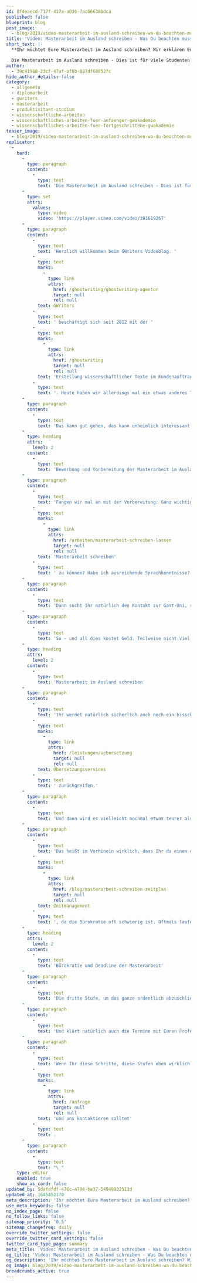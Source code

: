 ```yaml
---
id: 8f4eaecd-717f-417a-a036-7ac666381dca
published: false
blueprint: blog
post_image:
  - blog/2019/video-masterarbeit-im-ausland-schreiben-wa-du-beachten-musst/masterarbeit-im-ausland-schreiben.png
title: 'Video: Masterarbeit im Ausland schreiben - Was Du beachten musst'
short_text: |-
  **Ihr möchtet Eure Masterarbeit im Ausland schreiben? Wir erklären Euch die wichtigsten Schritte und alles, was Ihr sonst noch wissen und beachten müsst!**

  Die Masterarbeit im Ausland schreiben - Dies ist für viele Studenten ein erstrebenswertes Ziel und wertet natürlich auch den eigenen Lebenslauf unheimlich auf. Jedoch sollte man einige Punkte vorher beachten, denn eine Masterarbeit im Ausland zu schreiben ist kein einfaches Unterfangen. Zunächst einmal gilt es...
author:
  - 39c41980-23cf-47af-af6b-087df68052fc
hide_author_details: false
category:
  - allgemein
  - diplomarbeit
  - gwriters
  - masterarbeit
  - produktivitaet-studium
  - wissenschaftliche-arbeiten
  - wissenschaftliches-arbeiten-fuer-anfaenger-gwakademie
  - wissenschaftliches-arbeiten-fuer-fortgeschrittene-gwakademie
teaser_image:
  - blog/2019/video-masterarbeit-im-ausland-schreiben-wa-du-beachten-musst/masterarbeit-im-ausland-schreiben.png
replicator:
  -
    bard:
      -
        type: paragraph
        content:
          -
            type: text
            text: 'Die Masterarbeit im Ausland schreiben - Dies ist für viele Studenten ein erstrebenswertes Ziel und wertet natürlich auch den eigenen Lebenslauf unheimlich auf. Jedoch sollte man einige Punkte vorher beachten, denn eine Masterarbeit im Ausland zu schreiben ist kein einfaches Unterfangen. Zunächst einmal gilt es, eine aussagekräftige Bewerbung zu verfassen und eine extrem gründliche Vorbereitung durchzuführen. Das folgende Schreiben der Masterarbeit im Ausland ist dann die größte Herausforderung, denn die Deadlines und die unübliche Bürokratie können im Ausland besonders anspruchsvoll sein.'
      -
        type: set
        attrs:
          values:
            type: video
            video: 'https://player.vimeo.com/video/381619267'
      -
        type: paragraph
        content:
          -
            type: text
            text: 'Herzlich willkommen beim GWriters Videoblog. '
          -
            type: text
            marks:
              -
                type: link
                attrs:
                  href: /ghostwriting/ghostwriting-agentur
                  target: null
                  rel: null
            text: GWriters
          -
            type: text
            text: ' beschäftigt sich seit 2012 mit der '
          -
            type: text
            marks:
              -
                type: link
                attrs:
                  href: /ghostwriting
                  target: null
                  rel: null
            text: 'Erstellung wissenschaftlicher Texte im Kundenauftrag'
          -
            type: text
            text: '. Heute haben wir allerdings mal ein etwas anderes Thema. Das Thema ist: „Masterarbeit im Ausland schreiben – was Du beachten musst.“ Ganz bewusst was Du beachten musst, da wir viele, viele Studenten als Kunden haben die von Ihrer Erfahrung erzählen und die sich teilweise schon ziemlich verheddern, da sie keine Auslandserfahrungen gesammelt haben, kein Erasmus gemacht haben, kein Auslandssemester, dann aber Ihre Masterarbeit im Ausland schreiben wollen.'
      -
        type: paragraph
        content:
          -
            type: text
            text: 'Das kann gut gehen, das kann unheimlich interessant sein und Euch auch den Schreibprozess sehr, sehr viel leichter machen, also da Ihr auch selbst mit Eurem Interesse vollkommen involviert seid. Aber es gibt einige Fallstricke, vor allen Dingen, wenn man das ganze unüberlegt angeht. Dementsprechend zeigen wir Euch heute einmal, was Ihr beachten müsst, aufgebaut in drei Stufen. Angefangen mit der Bewerbung und der entsprechenden Vorbereitung. Ganz, ganz wichtig die zweite Stufe, das Schreiben der Masterarbeit im Ausland selbst und dann eben in der dritten Stufe, die Finalisierungfristen und die ganze Bürokratie, die damit zusammenhängt und die Ihr auch beachten müsst.'
      -
        type: heading
        attrs:
          level: 2
        content:
          -
            type: text
            text: 'Bewerbung und Vorbereitung der Masterarbeit im Ausland'
      -
        type: paragraph
        content:
          -
            type: text
            text: 'Fangen wir mal an mit der Vorbereitung: Ganz wichtig ist natürlich, dass Ihr erst mal checkt: Sind die Voraussetzung für die Masterarbeit im Ausland erfüll? Habe ich gute Noten? Habe ich das gleiche Curriculum wie die Partner-Uni oder muss ich vielleicht Sonderkurse belegen, um dort die '
          -
            type: text
            marks:
              -
                type: link
                attrs:
                  href: /arbeiten/masterarbeit-schreiben-lassen
                  target: null
                  rel: null
            text: 'Masterarbeit schreiben'
          -
            type: text
            text: ' zu können? Habe ich ausreichende Sprachkenntnisse? Ganz, ganz wichtig: viele haben Sprachkenntnisse, durch die Schule, durch die Uni, aber vielleicht nicht ausreichende Sprachkenntnisse, um mit jemandem, der aus dem Land kommt, in dem Ihr dann Eure Masterarbeit auch schreiben wollt, ausreichend kommunizieren zu können. Ihr solltet Euch also wirklich selbstkritisch hinterfragen: Reicht das, was ich sprechen kann, auch aus, um das was ich sagen will eben auch schriftlich, grammatikalisch und orthografisch korrekt auszudrücken?'
      -
        type: paragraph
        content:
          -
            type: text
            text: 'Dann sucht Ihr natürlich den Kontakt zur Gast-Uni, reicht Eure Bewerbung ein und, ganz, ganz wichtig, Ihr klärt auch mit der Gast-Uni und mit Eurer aktuellen Uni ab, ob die Masterarbeit im Inland auch anerkannt wird, denn wenn Ihr die schon schreibt, dann wollt Ihr natürlich nicht unbedingt nur im Ausland anerkannt sein, sondern auch bei Euch zu Hause, wenn Ihr dann wieder zurückkommen solltet. Weiterhin schaut: Ist die Finanzierung gesichert? So ein Auslandssemester, auch selbst wenn es nur um das Schreiben der Masterarbeit geht, kostet natürlich Geld. Ihr braucht Unterkunft, Ihr braucht Verpflegung, Ihr braucht Zugang zu wissenschaftlichen Datenbanken, wenn Ihr Eure Masterarbeit schreiben möchtet.'
      -
        type: paragraph
        content:
          -
            type: text
            text: 'So - und all dies kostet Geld. Teilweise nicht viel, aber das kann sich natürlich läppern, deswegen ist das auch ein wichtiger Punkt, den Ihr vorher klären solltet. Manche von Euch können das eben mit Bekannten oder mit den Eltern klären, andere haben Ersparnisse, auf die sie zurückgreifen können, andere behelfen sich mit einem Stipendium. Schaut Euch das vorher an. Selbst wenn Ihr herausfindet, dass die finanziellen Mittel gerade nicht da sein sollten, haben manche Auslands-Unis, manche Gast-Unis wirklich hervorragende Stipendien, die Ihr beanspruchen könnt, wenn Ihr natürlich die entsprechenden Noten eben habt und alle Voraussetzungen erfüllt. Ganz, ganz wichtig also bereitet Euch ordentlich vor und dann geht es weiter mit Stufe 2, dem eigentlichen Schreiben der Masterarbeit.'
      -
        type: heading
        attrs:
          level: 2
        content:
          -
            type: text
            text: 'Masterarbeit im Ausland schreiben'
      -
        type: paragraph
        content:
          -
            type: text
            text: 'Ihr werdet natürlich sicherlich auch noch ein bisschen Besprechungsaufwand haben mit der Gast-Uni, ansonsten solltet Ihr aber eben folgende Punkte beachten: belegt einen Sprachkurs, selbst wenn Ihr die Sprache ordentlich beherrscht und sagt: "Ja ich bin da super drin, ich kann mich toll unterhalten mit den Leuten aus dem Land, in denen ich gerne meine Masterarbeit schreiben möchte". Trotz dessen belegt bitte einen Sprachkurs, und zwar mit Schwerpunkt auf das Thema, in dem Ihr auch Eure Masterarbeit schreibt, denn oftmals beobachten wir, dass den Leuten dann wirklich ganz, ganz viele Vokabeln fehlen, Fachwörter fehlen und die dann eben auf GWriters zurückgreifen, auf '
          -
            type: text
            marks:
              -
                type: link
                attrs:
                  href: /leistungen/uebersetzung
                  target: null
                  rel: null
            text: Übersetzungsservices
          -
            type: text
            text: ' zurückgreifen.'
      -
        type: paragraph
        content:
          -
            type: text
            text: 'Und dann wird es vielleicht nochmal etwas teurer als das, was man sich eingeplant hat. Da ist es billiger, selbst einen Sprachkurs zu belegen, der ordentlich geplant ist und eben Eure eigenen Kenntnisse aufzubessern. Bringt Euch im Nachhinein dann eben auch mehr im weiteren Leben. Sichert weiterhin, dass die Literatur, die Ihr braucht, verfügbar ist. Klärt das auch mit der Partner-Uni ab, klärt das mit Eurem Betreuer, damit Ihr da auf der sicheren Seite seid. Weiterhin schaut, dass eine ordentliche Koordination zwischen der Heimat und der Gast-Uni steht. Habt Ihr einen direkten Kontakt, der auch wirklich ansprechbar ist oder habt Ihr da jemanden, der die ganze Zeit schon voll ist, bis oben hin mit Arbeit und für Euch eigentlich nicht da ist? Dann wird es eine schwere Zeit.'
      -
        type: paragraph
        content:
          -
            type: text
            text: 'Das heißt im Vorhinein wirklich, dass Ihr da einen ordentlichen Ansprechpartner habt. Plant Euch Eure Zeit ein. Damit kommen wir auch direkt zum Punkt '
          -
            type: text
            marks:
              -
                type: link
                attrs:
                  href: /blog/masterarbeit-schreiben-zeitplan
                  target: null
                  rel: null
            text: Zeitmanagement
          -
            type: text
            text: ', da die Bürokratie oft schwierig ist. Oftmals laufen die Prozesse an der Gast-Uni anders ab, als die Prozesse an der Heimat-Uni. Auch das solltet Ihr natürlich schon am besten im Voraus geklärt haben. Ansonsten solltet Ihr diese Punkte allerdings auch im Schreibprozess beachten und mit einplanen, damit Ihr nicht anfangt zu schwimmen oder Eure Deadlines reißt.'
      -
        type: heading
        attrs:
          level: 2
        content:
          -
            type: text
            text: 'Bürokratie und Deadline der Masterarbeit'
      -
        type: paragraph
        content:
          -
            type: text
            text: 'Die dritte Stufe, um das ganze ordentlich abzuschließen, beziehungsweise die dritte Stufe, die man unbedingt beachten sollte, ist die ganze Bürokratie, also der ganze administrative Overhead. Welche Visa-Fristen habe ich? Ist mein Visum lang genug? Habe ich mir auch einen Puffer eingebaut, falls sich die geplante Zeit doch irgendwie verlängern sollte, weil ich an dem Thema noch mal was ändern muss, weil ich noch mal eine Korrektur der Arbeit durchführen muss? Auch das sollte man sich eben einplanen. Wann ist die Abgabe im Ausland möglich?'
      -
        type: paragraph
        content:
          -
            type: text
            text: 'Und klärt natürlich auch die Termine mit Euren Professoren an der Heimat- und an den Gast-Unis, das ist ganz, ganz wichtig, denn teilweise hilft es auch, wenn Ihr größere Probleme habt, auch bei kleineren Problemen natürlich, dass Ihr Euch mit beiden Betreuern absprecht. Das sollte natürlich auch im Voraus geklärt sein, dass das eben möglich ist.'
      -
        type: paragraph
        content:
          -
            type: text
            text: 'Wenn Ihr diese Schritte, diese Stufen eben wirklich alle beachtet, Euch super vorbereitet, dann wird das auch sicherlich eine hervorragende Zeit, nur tut Euch selbst den Gefallen und führt dies auch wirklich durch. Seid gut vorbereitet, checkt noch mal Eure Sprachkenntnisse, hört mal wirklich in Euch hinein, ob das was für Euch ist und wenn Ihr zu dem Punkt kommt, dass Ihr das machen möchtet, wünschen wir Euch alles Gute dabei und freuen uns, falls Ihr zu dem Thema noch Fragen habt '
          -
            type: text
            marks:
              -
                type: link
                attrs:
                  href: /anfrage
                  target: null
                  rel: null
            text: 'und uns kontaktieren solltet'
          -
            type: text
            text: .
      -
        type: paragraph
        content:
          -
            type: text
            text: "\_"
    type: editor
    enabled: true
    show_as_card: false
updated_by: 5dafdfdf-476c-4794-be37-54949932513d
updated_at: 1645452170
meta_description: 'Ihr möchtet Eure Masterarbeit im Ausland schreiben? Wir erklären Euch die wichtigsten Schritte und alles, was Ihr sonst noch wissen und beachten müsst!'
use_meta_keywords: false
no_index_page: false
no_follow_links: false
sitemap_priority: '0.5'
sitemap_changefreq: daily
override_twitter_settings: false
override_twitter_card_settings: false
twitter_card_type_page: summary
meta_title: 'Video: Masterarbeit im Ausland schreiben - Was Du beachten musst'
og_title: 'Video: Masterarbeit im Ausland schreiben - Was Du beachten musst'
og_description: 'Ihr möchtet Eure Masterarbeit im Ausland schreiben? Wir erklären Euch die wichtigsten Schritte und alles, was Ihr sonst noch wissen und beachten müsst!'
og_image: blog/2019/video-masterarbeit-im-ausland-schreiben-wa-du-beachten-musst/masterarbeit-im-ausland-schreiben.png
breadcrumbs_active: true
---
```

